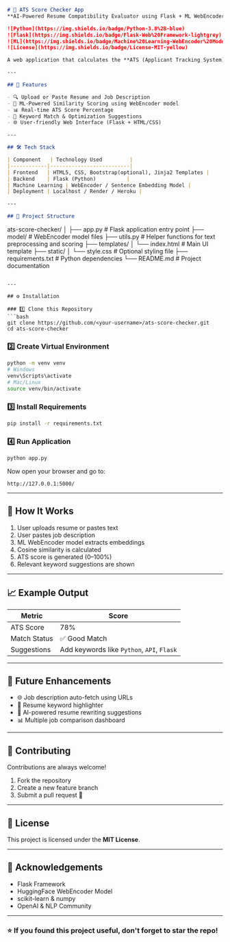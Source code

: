 ```markdown
# 🧠 ATS Score Checker App  
**AI-Powered Resume Compatibility Evaluator using Flask + ML WebEncoder**

![Python](https://img.shields.io/badge/Python-3.8%2B-blue)
![Flask](https://img.shields.io/badge/Flask-Web%20Framework-lightgrey)
![ML](https://img.shields.io/badge/Machine%20Learning-WebEncoder%20Model-green)
![License](https://img.shields.io/badge/License-MIT-yellow)

A web application that calculates the **ATS (Applicant Tracking System) score** between a user’s resume and a job description using **Machine Learning embeddings**. This tool helps job applicants ensure their resumes are optimized to pass automated screening systems used by recruiters.

---

## 🚀 Features

- 🔍 Upload or Paste Resume and Job Description
- 🤖 ML-Powered Similarity Scoring using WebEncoder model
- 📊 Real-time ATS Score Percentage
- 🔑 Keyword Match & Optimization Suggestions
- 🌐 User-friendly Web Interface (Flask + HTML/CSS)

---

## 🛠 Tech Stack

| Component   | Technology Used         |
|------------|--------------------------|
| Frontend   | HTML5, CSS, Bootstrap(optional), Jinja2 Templates |
| Backend    | Flask (Python)          |
| Machine Learning | WebEncoder / Sentence Embedding Model |
| Deployment | Localhost / Render / Heroku |

---

## 📂 Project Structure

```

ats-score-checker/
│
├── app.py                # Flask application entry point
├── model/                # WebEncoder model files
├── utils.py              # Helper functions for text preprocessing and scoring
├── templates/
│   └── index.html        # Main UI template
├── static/
│   └── style.css         # Optional styling file
├── requirements.txt      # Python dependencies
└── README.md             # Project documentation

````

---

## ⚙️ Installation

### 1️⃣ Clone this Repository
```bash
git clone https://github.com/<your-username>/ats-score-checker.git
cd ats-score-checker
````

### 2️⃣ Create Virtual Environment

```bash
python -m venv venv
# Windows
venv\Scripts\activate
# Mac/Linux
source venv/bin/activate
```

### 3️⃣ Install Requirements

```bash
pip install -r requirements.txt
```

### 4️⃣ Run Application

```bash
python app.py
```

Now open your browser and go to:

```
http://127.0.0.1:5000/
```

---

## 🧠 How It Works

1. User uploads resume or pastes text
2. User pastes job description
3. ML WebEncoder model extracts embeddings
4. Cosine similarity is calculated
5. ATS score is generated (0–100%)
6. Relevant keyword suggestions are shown

---

## 📈 Example Output

| Metric       | Score                                      |
| ------------ | ------------------------------------------ |
| ATS Score    | 78%                                        |
| Match Status | ✅ Good Match                               |
| Suggestions  | Add keywords like `Python`, `API`, `Flask` |

---

## 🔮 Future Enhancements

* 🌐 Job description auto-fetch using URLs
* 🧾 Resume keyword highlighter
* 🤖 AI-powered resume rewriting suggestions
* 📊 Multiple job comparison dashboard

---

## 🤝 Contributing

Contributions are always welcome!

1. Fork the repository
2. Create a new feature branch
3. Submit a pull request 🎉

---

## 📜 License

This project is licensed under the **MIT License**.

---

## 🙌 Acknowledgements

* Flask Framework
* HuggingFace WebEncoder Model
* scikit-learn & numpy
* OpenAI & NLP Community

---

### ⭐ If you found this project useful, don't forget to star the repo!

```
```
